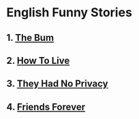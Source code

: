 # English Funny Stories

## 1. [The Bum](./the-bum.md)
## 2. [How To Live](./how-to-live.md)
## 3. [They Had No Privacy](./they-had-no-privacy.md)
## 4. [Friends Forever](./friends-forever.md)
